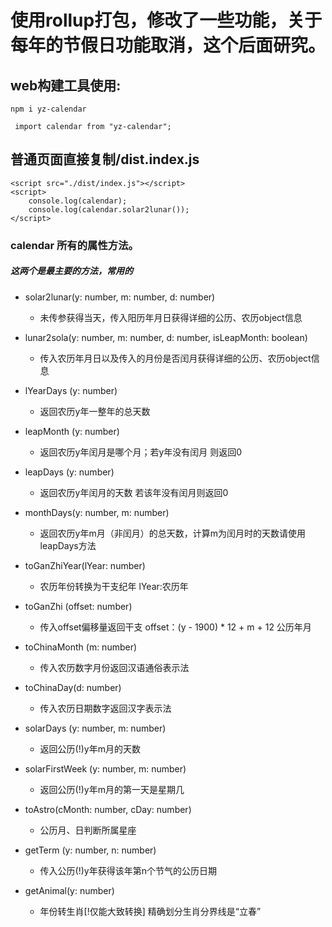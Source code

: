 # 使用rollup打包，修改了一些功能，关于每年的节假日功能取消，这个后面研究。

## web构建工具使用:

`npm i yz-calendar`

` import calendar from "yz-calendar";`


## 普通页面直接复制/dist.index.js

```
<script src="./dist/index.js"></script>
<script>
    console.log(calendar);
    console.log(calendar.solar2lunar());
</script>

 ```

### calendar 所有的属性方法。

##### 这两个是最主要的方法，常用的

- solar2lunar(y: number, m: number, d: number)
    - 未传参获得当天，传入阳历年月日获得详细的公历、农历object信息
- lunar2sola(y: number, m: number, d: number, isLeapMonth: boolean)
    - 传入农历年月日以及传入的月份是否闰月获得详细的公历、农历object信息


- lYearDays (y: number) 
    - 返回农历y年一整年的总天数
- leapMonth (y: number)
    - 返回农历y年闰月是哪个月；若y年没有闰月 则返回0
- leapDays (y: number)
    - 返回农历y年闰月的天数 若该年没有闰月则返回0
- monthDays(y: number, m: number)
    - 返回农历y年m月（非闰月）的总天数，计算m为闰月时的天数请使用leapDays方法
- toGanZhiYear(lYear: number)
    - 农历年份转换为干支纪年 lYear:农历年
- toGanZhi (offset: number)
    - 传入offset偏移量返回干支 offset：(y - 1900) * 12 + m + 12 公历年月
- toChinaMonth (m: number)
    - 传入农历数字月份返回汉语通俗表示法
- toChinaDay(d: number)
    - 传入农历日期数字返回汉字表示法
- solarDays (y: number, m: number)
    - 返回公历(!)y年m月的天数
- solarFirstWeek (y: number, m: number)
    - 返回公历(!)y年m月的第一天是星期几
- toAstro(cMonth: number, cDay: number)
    - 公历月、日判断所属星座
- getTerm (y: number, n: number)
    - 传入公历(!)y年获得该年第n个节气的公历日期
- getAnimal(y: number)
    - 年份转生肖[!仅能大致转换]  精确划分生肖分界线是“立春”
